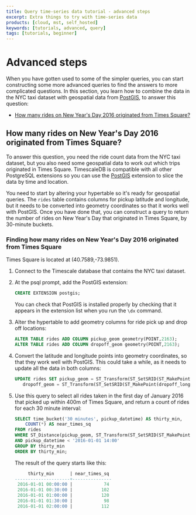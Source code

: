 ```yaml
---
title: Query time-series data tutorial - advanced steps
excerpt: Extra things to try with time-series data
products: [cloud, mst, self_hosted]
keywords: [tutorials, advanced, query]
tags: [tutorials, beginner]
---
```


# Advanced steps

When you have gotten used to some of the simpler queries, you can start
constructing some more advanced queries to find the answers to more complicated
questions. In this section, you learn how to combine the data in the NYC taxi
dataset with geospatial data from [PostGIS][postgis], to answer this question:

*   [How many rides on New Year's Day 2016 originated from Times Square?](#how-many-rides-on-new-years-day-2016-originated-from-times-square)

## How many rides on New Year's Day 2016 originated from Times Square?

To answer this question, you need the ride count data from the NYC taxi dataset,
but you also need some geospatial data to work out which trips originated in
Times Square. TimescaleDB is compatible with all other PostgreSQL extensions so
you can use the [PostGIS][postgis] extension to slice the data by time and
location.

You need to start by altering your hypertable so it's ready for geospatial
queries. The `rides` table contains columns for pickup latitude and longitude,
but it needs to be converted into geometry coordinates so that it works well
with PostGIS. Once you have done that, you can construct a query to return the
number of rides on New Year's Day that originated in Times Square, by 30-minute
buckets.

<Procedure>

### Finding how many rides on New Year's Day 2016 originated from Times Square

<Highlight type="note">
Times Square is located at (40.7589,-73.9851).
</Highlight>

1.  Connect to the Timescale database that contains the NYC taxi dataset.
1.  At the psql prompt, add the PostGIS extension:

    ```sql
    CREATE EXTENSION postgis;
    ```

    You can check that PostGIS is installed properly by checking that it appears
    in the extension list when you run the `\dx` command.
1.  Alter the hypertable to add geometry columns for ride pick up and drop off
    locations:

    ```sql
    ALTER TABLE rides ADD COLUMN pickup_geom geometry(POINT,2163);
    ALTER TABLE rides ADD COLUMN dropoff_geom geometry(POINT,2163);
    ```

1.  Convert the latitude and longitude points into geometry coordinates, so that
    they work well with PostGIS. This could take a while, as it needs to update
    all the data in both columns:

    ```sql
    UPDATE rides SET pickup_geom = ST_Transform(ST_SetSRID(ST_MakePoint(pickup_longitude,pickup_latitude),4326),2163),
       dropoff_geom = ST_Transform(ST_SetSRID(ST_MakePoint(dropoff_longitude,dropoff_latitude),4326),2163);
    ```

1.  Use this query to select all rides taken in the first day of January 2016
    that picked up within 400m of Times Square, and return a count of rides for
    each 30 minute interval:

    ```sql
    SELECT time_bucket('30 minutes', pickup_datetime) AS thirty_min,
        COUNT(*) AS near_times_sq
    FROM rides
    WHERE ST_Distance(pickup_geom, ST_Transform(ST_SetSRID(ST_MakePoint(-73.9851,40.7589),4326),2163)) < 400
    AND pickup_datetime < '2016-01-01 14:00'
    GROUP BY thirty_min
    ORDER BY thirty_min;
    ```

    The result of the query starts like this:

    ```sql
         thirty_min      | near_times_sq
    ---------------------+---------------
     2016-01-01 00:00:00 |            74
     2016-01-01 00:30:00 |           102
     2016-01-01 01:00:00 |           120
     2016-01-01 01:30:00 |            98
     2016-01-01 02:00:00 |           112
    ```

</Procedure>

[postgis]: http://postgis.net/
